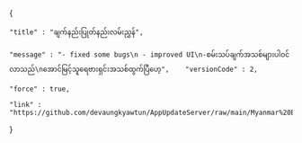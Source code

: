 {

    "title" : "ချက်နည်းပြုတ်နည်းလမ်းညွှန်",

    "message" : "- fixed some bugs\n - improved UI\n-စမ်းသပ်ချက်အသစ်များပါဝင်လာသည်\nအောင်မြင့်သူရေဗားရှင်းအသစ်ထွက်ပြီဟေ့",    "versionCode" : 2,

    "force" : true,

    "link" : "https://github.com/devaungkyawtun/AppUpdateServer/raw/main/Myanmar%20Exam%20(1).apk"

}
